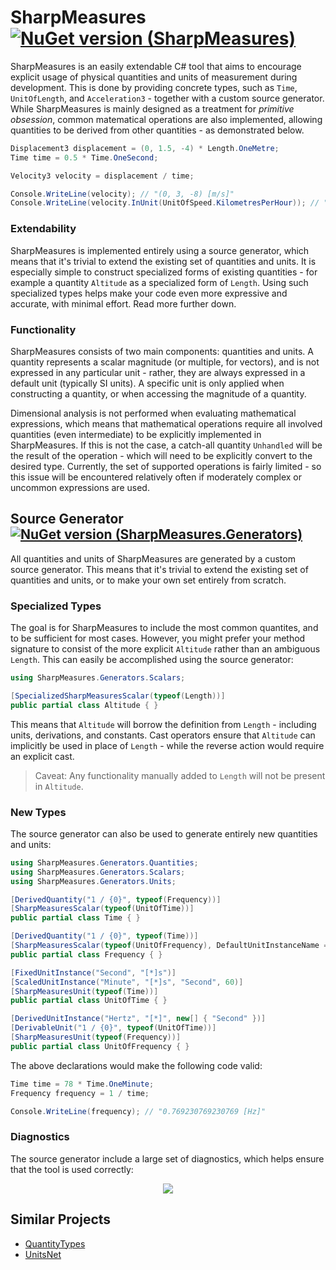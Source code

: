 # SharpMeasures [![NuGet version (SharpMeasures)](https://img.shields.io/nuget/v/SharpMeasures.svg?style=plastic)](https://www.nuget.org/packages/SharpMeasures/)

SharpMeasures is an easily extendable C# tool that aims to encourage explicit usage of physical quantities and units of measurement during development. This is done by providing concrete types, such as `Time`, `UnitOfLength`, and `Acceleration3` - together with a custom source generator. While SharpMeasures is mainly designed as a treatment for *primitive obsession*, common matematical operations are also implemented, allowing quantities to be derived from other quantities - as demonstrated below.

```csharp
Displacement3 displacement = (0, 1.5, -4) * Length.OneMetre;
Time time = 0.5 * Time.OneSecond;

Velocity3 velocity = displacement / time;

Console.WriteLine(velocity); // "(0, 3, -8) [m/s]"
Console.WriteLine(velocity.InUnit(UnitOfSpeed.KilometresPerHour)); // "(0, 10.8, -28.8)"
```

### Extendability

SharpMeasures is implemented entirely using a source generator, which means that it's trivial to extend the existing set of quantities and units. It is especially simple to construct specialized forms of existing quantities - for example a quantity `Altitude` as a specialized form of `Length`. Using such specialized types helps make your code even more expressive and accurate, with minimal effort. Read more further down.

### Functionality

SharpMeasures consists of two main components: quantities and units. A quantity represents a scalar magnitude (or multiple, for vectors), and is not expressed in any particular unit - rather, they are always expressed in a default unit (typically SI units). A specific unit is only applied when constructing a quantity, or when accessing the magnitude of a quantity.

Dimensional analysis is not performed when evaluating mathematical expressions, which means that mathematical operations require all involved quantities (even intermediate) to be explicitly implemented in SharpMeasures. If this is not the case, a catch-all quantity `Unhandled` will be the result of the operation - which will need to be explicitly convert to the desired type. Currently, the set of supported operations is fairly limited - so this issue will be encountered relatively often if moderately complex or uncommon expressions are used.

## Source Generator [![NuGet version (SharpMeasures.Generators)](https://img.shields.io/nuget/v/SharpMeasures.Generators.svg?style=plastic)](https://www.nuget.org/packages/SharpMeasures.Generators/)

All quantities and units of SharpMeasures are generated by a custom source generator. This means that it's trivial to extend the existing set of quantities and units, or to make your own set entirely from scratch.

### Specialized Types

The goal is for SharpMeasures to include the most common quantites, and to be sufficient for most cases. However, you might prefer your method signature to consist of the more explicit `Altitude` rather than an ambiguous `Length`. This can easily be accomplished using the source generator:

```csharp
using SharpMeasures.Generators.Scalars;

[SpecializedSharpMeasuresScalar(typeof(Length))]
public partial class Altitude { }
```

This means that `Altitude` will borrow the definition from `Length` - including units, derivations, and constants. Cast operators ensure that `Altitude` can implicitly be used in place of `Length` - while the reverse action would require an explicit cast.

> Caveat: Any functionality manually added to `Length` will not be present in `Altitude`.

### New Types

The source generator can also be used to generate entirely new quantities and units:

```csharp
using SharpMeasures.Generators.Quantities;
using SharpMeasures.Generators.Scalars;
using SharpMeasures.Generators.Units;

[DerivedQuantity("1 / {0}", typeof(Frequency))]
[SharpMeasuresScalar(typeof(UnitOfTime))]
public partial class Time { }

[DerivedQuantity("1 / {0}", typeof(Time))]
[SharpMeasuresScalar(typeof(UnitOfFrequency), DefaultUnitInstanceName = "Hertz", DefaultUnitInstanceSymbol = "Hz")]
public partial class Frequency { }

[FixedUnitInstance("Second", "[*]s")]
[ScaledUnitInstance("Minute", "[*]s", "Second", 60)]
[SharpMeasuresUnit(typeof(Time))]
public partial class UnitOfTime { }

[DerivedUnitInstance("Hertz", "[*]", new[] { "Second" })]
[DerivableUnit("1 / {0}", typeof(UnitOfTime))]
[SharpMeasuresUnit(typeof(Frequency))]
public partial class UnitOfFrequency { }
```

The above declarations would make the following code valid:

```csharp
Time time = 78 * Time.OneMinute;
Frequency frequency = 1 / time;

Console.WriteLine(frequency); // "0.769230769230769 [Hz]"

```

### Diagnostics

The source generator include a large set of diagnostics, which helps ensure that the tool is used correctly:

<p align="center">
  <img src="https://user-images.githubusercontent.com/19408310/191860992-9821db9e-fcb9-4385-af36-87c75d701bdf.png" />
</p>

## Similar Projects


   - [QuantityTypes](https://github.com/QuantityTypes/QuantityTypes)
   - [UnitsNet](https://github.com/angularsen/UnitsNet)
